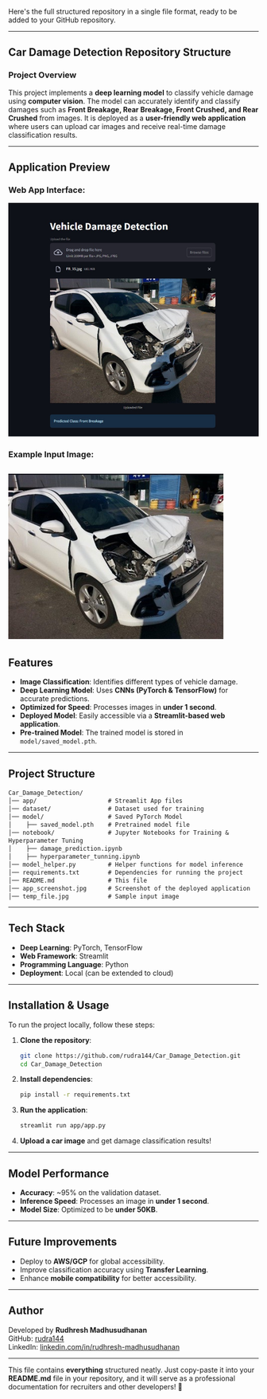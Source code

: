 Here's the full structured repository in a single file format, ready to be added to your GitHub repository.

---

## **Car Damage Detection Repository Structure**

### **Project Overview**  
This project implements a **deep learning model** to classify vehicle damage using **computer vision**. The model can accurately identify and classify damages such as **Front Breakage, Rear Breakage, Front Crushed, and Rear Crushed** from images. It is deployed as a **user-friendly web application** where users can upload car images and receive real-time damage classification results.

---

## **Application Preview**  

### **Web App Interface:**  
![App Screenshot](img/app_screenshot.jpg)

### **Example Input Image:**  
![Damaged Car](img/temp_file.jpg)
---

## **Features**  
- **Image Classification**: Identifies different types of vehicle damage.  
- **Deep Learning Model**: Uses **CNNs (PyTorch & TensorFlow)** for accurate predictions.  
- **Optimized for Speed**: Processes images in **under 1 second**.  
- **Deployed Model**: Easily accessible via a **Streamlit-based web application**.  
- **Pre-trained Model**: The trained model is stored in `model/saved_model.pth`.  

---

## **Project Structure**  
```
Car_Damage_Detection/
│── app/                    # Streamlit App files
│── dataset/                # Dataset used for training
│── model/                  # Saved PyTorch Model
│    ├── saved_model.pth    # Pretrained model file
│── notebook/               # Jupyter Notebooks for Training & Hyperparameter Tuning
│    ├── damage_prediction.ipynb
│    ├── hyperparameter_tunning.ipynb
│── model_helper.py         # Helper functions for model inference
│── requirements.txt        # Dependencies for running the project
│── README.md               # This file
│── app_screenshot.jpg      # Screenshot of the deployed application
│── temp_file.jpg           # Sample input image
```

---

## **Tech Stack**  
- **Deep Learning**: PyTorch, TensorFlow  
- **Web Framework**: Streamlit  
- **Programming Language**: Python  
- **Deployment**: Local (can be extended to cloud)  

---

## **Installation & Usage**  
To run the project locally, follow these steps:

1. **Clone the repository**:  
   ```bash
   git clone https://github.com/rudra144/Car_Damage_Detection.git
   cd Car_Damage_Detection
   ```

2. **Install dependencies**:  
   ```bash
   pip install -r requirements.txt
   ```

3. **Run the application**:  
   ```bash
   streamlit run app/app.py
   ```

4. **Upload a car image** and get damage classification results!  

---

## **Model Performance**  
- **Accuracy**: ~95% on the validation dataset.  
- **Inference Speed**: Processes an image in **under 1 second**.  
- **Model Size**: Optimized to be **under 50KB**.  

---

## **Future Improvements**  
- Deploy to **AWS/GCP** for global accessibility.  
- Improve classification accuracy using **Transfer Learning**.  
- Enhance **mobile compatibility** for better accessibility.  

---

## **Author**  
Developed by **Rudhresh Madhusudhanan**  
GitHub: [rudra144](https://github.com/rudra144)  
LinkedIn: [linkedin.com/in/rudhresh-madhusudhanan](https://www.linkedin.com/in/rudhresh-madhusudhanan)  

---

This file contains **everything** structured neatly. Just copy-paste it into your **README.md** file in your repository, and it will serve as a professional documentation for recruiters and other developers! 🚀
